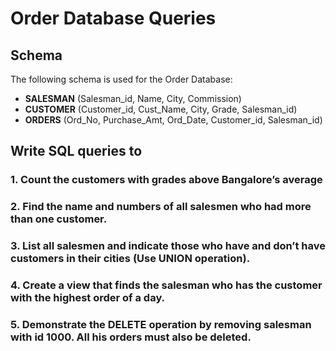 # Order Database Queries

## Schema
The following schema is used for the Order Database:

- **SALESMAN** (Salesman_id, Name, City, Commission)
- **CUSTOMER** (Customer_id, Cust_Name, City, Grade, Salesman_id)
- **ORDERS** (Ord_No, Purchase_Amt, Ord_Date, Customer_id, Salesman_id)

## Write SQL queries to 

### 1. Count the customers with grades above Bangalore’s average
 
### 2. Find the name and numbers of all salesmen who had more than one customer. 

### 3. List all salesmen and indicate those who have and don’t have customers in their cities (Use UNION operation). 

### 4. Create a view that finds the salesman who has the customer with the highest order of a day. 

### 5. Demonstrate the DELETE operation by removing salesman with id 1000. All his orders must also be deleted.